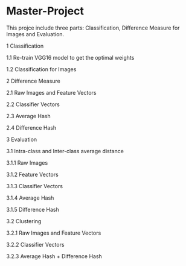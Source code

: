 # Master-Project
This projce include three parts: Classification, Difference Measure for Images and Evaluation.

1 Classification

1.1 Re-train VGG16 model to get the optimal weights

1.2 Classification for Images


2 Difference Measure

2.1 Raw Images and Feature Vectors

2.2 Classifier Vectors

2.3 Average Hash

2.4 Difference Hash


3 Evaluation

3.1 Intra-class and Inter-class average distance

3.1.1 Raw Images

3.1.2 Feature Vectors

3.1.3 Classifier Vectors

3.1.4 Average Hash

3.1.5 Difference Hash


3.2 Clustering

3.2.1 Raw Images and Feature Vectors

3.2.2 Classifier Vectors

3.2.3 Average Hash + Difference Hash

